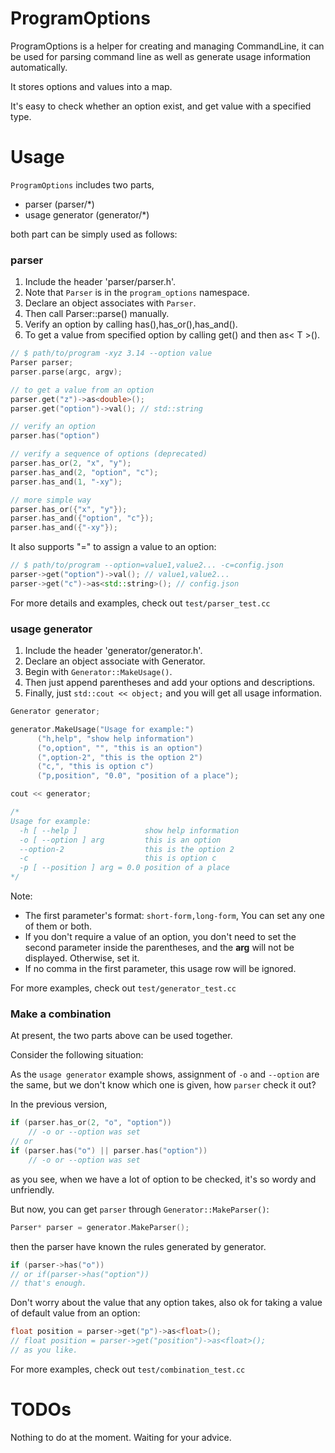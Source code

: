 # ProgramOptions

ProgramOptions is a helper for creating and managing CommandLine, it can be used for parsing command line as well as generate usage information automatically.

It stores options and values into a map.

It's easy to check whether an option exist, and get value with a specified type.

# Usage

`ProgramOptions` includes two parts,

* parser (parser/*)
* usage generator (generator/*)

both part can be simply used as follows:

### parser

1. Include the header 'parser/parser.h'.
2. Note that `Parser` is in the `program_options` namespace.
3. Declare an object associates with `Parser`.
4. Then call Parser::parse() manually.
5. Verify an option by calling has(),has_or(),has_and().
6. To get a value from specified option by calling get() and then as< T >().

```cpp
// $ path/to/program -xyz 3.14 --option value
Parser parser;
parser.parse(argc, argv);

// to get a value from an option
parser.get("z")->as<double>();
parser.get("option")->val(); // std::string

// verify an option
parser.has("option")

// verify a sequence of options (deprecated)
parser.has_or(2, "x", "y");
parser.has_and(2, "option", "c");
parser.has_and(1, "-xy");

// more simple way
parser.has_or({"x", "y"});
parser.has_and({"option", "c"});
parser.has_and({"-xy"});
```

It also supports "=" to assign a value to an option:

```cpp
// $ path/to/program --option=value1,value2... -c=config.json
parser->get("option")->val(); // value1,value2...
parser->get("c")->as<std::string>(); // config.json
```

For more details and examples, check out `test/parser_test.cc`

### usage generator

1. Include the header 'generator/generator.h'.
2. Declare an object associate with Generator.
3. Begin with `Generator::MakeUsage()`.
4. Then just append parentheses and add your options and descriptions.
5. Finally, just `std::cout << object;` and you will get all usage information.

```cpp
Generator generator;

generator.MakeUsage("Usage for example:")
      ("h,help", "show help information")
      ("o,option", "", "this is an option")
      (",option-2", "this is the option 2")
      ("c,", "this is option c")
      ("p,position", "0.0", "position of a place");

cout << generator;

/*
Usage for example:
  -h [ --help ]               show help information
  -o [ --option ] arg         this is an option
  --option-2                  this is the option 2
  -c                          this is option c
  -p [ --position ] arg = 0.0 position of a place
*/
```

Note: 

* The first parameter's format: `short-form,long-form`, You can set any one of them or both.
* If you don't require a value of an option, you don't need to set the second parameter inside the parentheses, and the **arg** will not be displayed. Otherwise, set it.
* If no comma in the first parameter, this usage row will be ignored.

For more examples, check out `test/generator_test.cc`

### Make a combination

At present, the two parts above can be used together.

Consider the following situation:

As the `usage generator` example shows, assignment of `-o` and `--option` are the same, but we don't know which one is given, how `parser` check it out?

In the previous version,

```cpp
if (parser.has_or(2, "o", "option"))
    // -o or --option was set
// or
if (parser.has("o") || parser.has("option"))
    // -o or --option was set
```

as you see, when we have a lot of option to be checked, it's so wordy and unfriendly.

But now, you can get `parser` through `Generator::MakeParser()`:

```cpp
Parser* parser = generator.MakeParser();
```

then the parser have known the rules generated by generator.

```cpp
if (parser->has("o"))
// or if(parser->has("option"))
// that's enough.
```

Don't worry about the value that any option takes, also ok for taking a value of default value from an option:

```cpp
float position = parser->get("p")->as<float>();
// float position = parser->get("position")->as<float>();
// as you like.
```

For more examples, check out `test/combination_test.cc`

# TODOs

Nothing to do at the moment. Waiting for your advice.
